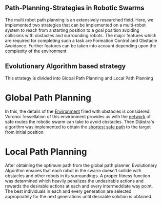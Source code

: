## Path-Planning-Strategies in Robotic Swarms
The multi robot path planning is an extensively researched field. Here, we implemented two strategies that can be implemented on a multi-robot system to reach from a starting position to a goal position avoiding collisions with obstacles and surrounding robots. The major features which are required for completing such a task are Formation Control and Obstacle Avoidance. Further features can be taken into account depending upon the complexity of the environment
## Evolutionary Algorithm based strategy
This strategy is divided into Global Path Planning and Local Path Planning
# Global Path Planning
In this, the details of the [Environment](/Images/Environment.jpg) filled with obstacles is considered. Voronoi Tessellation of this environment provides us with the [network](/Images/Tessellated.jpg) of safe routes the robotic swarm can take to avoid obstacles. Then Dijkstra's algorithm was implemented to obtain the [shortest safe path](/Images/shortest_safe.jpg) to the target from initial position
# Local Path Planning
After obtaining the optimum path from the global path planner, Evolutionary Algorithm ensures that each robot in the swarm doesn't collide with obstacles and other robots in its surroundings. A proper fitness function was determined which heavily penalizes the undesirable actions and rewards the desirable actions at each and every intermeddiate way point. The best individuals in each and every generation are selected appropriately for the next generations until desirable solution is obtained. 


